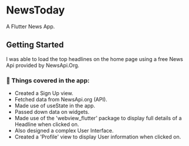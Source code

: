 # NewsToday

A Flutter News App.

## Getting Started

I was able to load the top headlines on the home page using a free News Api provided by NewsApi.Org.

### 📕 Things covered in the app:

* Created a Sign Up view.
* Fetched data from NewsApi.org (API).
* Made use of useState in the app.
* Passed down data on widgets.
* Made use of the 'webview_flutter' package to display full details of a Headline when clicked on. 
* Also designed a complex User Interface.
* Created a 'Profile' view to display User information when clicked on.

